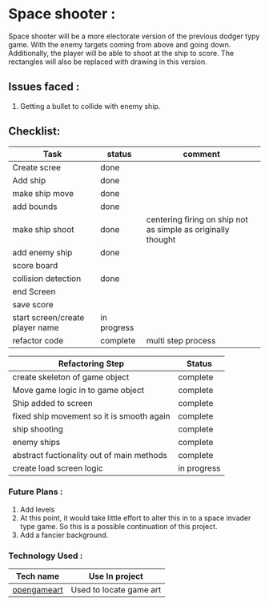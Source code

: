 # Space shooter :

Space shooter will be a more electorate version of the previous dodger typy game.
With the enemy targets coming from above and going down. Additionally, the player will be able to shoot at the ship
to score. The rectangles will also be replaced with drawing in this version.

## Issues faced :

1. Getting a bullet to collide with enemy ship.

## Checklist:

| Task                            | status      | comment                                                      |
|---------------------------------|-------------|--------------------------------------------------------------|
| Create scree                    | done        |                                                              |
| Add ship                        | done        |                                                              |
| make ship move                  | done        |                                                              |
| add bounds                      | done        |                                                              |
| make ship shoot                 | done        | centering firing on ship not as simple as originally thought |
| add enemy ship                  | done        |                                                              |
| score board                     |             |                                                              |
| collision detection             | done        |                                                              |
| end Screen                      |             |                                                              |
| save score                      |             |                                                              |
| start screen/create player name | in progress |                                                              |
| refactor code                   | complete    | multi step process                                           |

| Refactoring Step                          | Status      |
|-------------------------------------------|-------------|
| create skeleton of game object            | complete    |
| Move game logic in to game object         | complete    |
| Ship added to screen                      | complete    |
| fixed ship movement so it is smooth again | complete    |
| ship shooting                             | complete    |
| enemy ships                               | complete    |
| abstract fuctionality out of main methods | complete    |
| create load screen logic                  | in progress | 

### Future Plans :

1. Add levels
2. At this point, it would take little effort to alter this in to a space invader type game. So this is a possible
   continuation of this project.
3. Add a fancier background.

### Technology Used :

| Tech name                                          | Use In project          |
|----------------------------------------------------|-------------------------|
| [opengameart](https://opengameart.org/users/kev93) | Used to locate game art |
